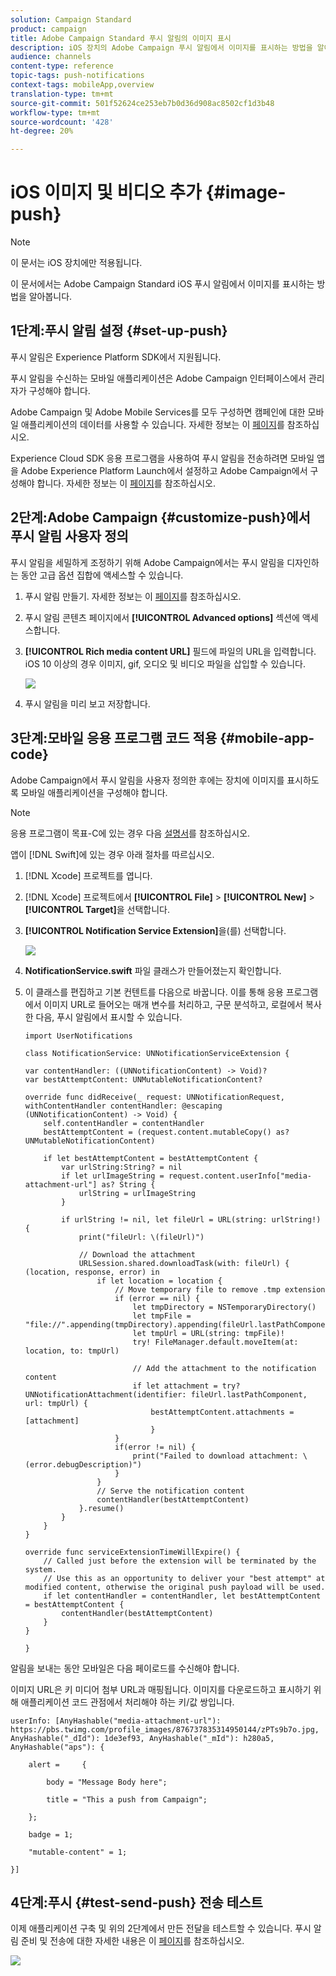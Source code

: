 ```yaml
---
solution: Campaign Standard
product: campaign
title: Adobe Campaign Standard 푸시 알림의 이미지 표시
description: iOS 장치의 Adobe Campaign 푸시 알림에서 이미지를 표시하는 방법을 알아봅니다.
audience: channels
content-type: reference
topic-tags: push-notifications
context-tags: mobileApp,overview
translation-type: tm+mt
source-git-commit: 501f52624ce253eb7b0d36d908ac8502cf1d3b48
workflow-type: tm+mt
source-wordcount: '428'
ht-degree: 20%

---
```



# iOS 이미지 및 비디오 추가 {#image-push}

>[!NOTE]
>
>이 문서는 iOS 장치에만 적용됩니다.

이 문서에서는 Adobe Campaign Standard iOS 푸시 알림에서 이미지를 표시하는 방법을 알아봅니다.

## 1단계:푸시 알림 설정 {#set-up-push}

푸시 알림은 Experience Platform SDK에서 지원됩니다.

푸시 알림을 수신하는 모바일 애플리케이션은 Adobe Campaign 인터페이스에서 관리자가 구성해야 합니다.

Adobe Campaign 및 Adobe Mobile Services를 모두 구성하면 캠페인에 대한 모바일 애플리케이션의 데이터를 사용할 수 있습니다. 자세한 정보는 이 [페이지](https://helpx.adobe.com/kr/campaign/kb/configuring-app-sdk.html)를 참조하십시오.

Experience Cloud SDK 응용 프로그램을 사용하여 푸시 알림을 전송하려면 모바일 앱을 Adobe Experience Platform Launch에서 설정하고 Adobe Campaign에서 구성해야 합니다. 자세한 정보는 이 [페이지](https://helpx.adobe.com/kr/campaign/kb/configuring-app-sdk.html#ChannelspecificapplicationconfigurationinAdobeCampaign)를 참조하십시오.

## 2단계:Adobe Campaign {#customize-push}에서 푸시 알림 사용자 정의

푸시 알림을 세밀하게 조정하기 위해 Adobe Campaign에서는 푸시 알림을 디자인하는 동안 고급 옵션 집합에 액세스할 수 있습니다.

1. 푸시 알림 만들기. 자세한 정보는 이 [페이지](../../channels/using/preparing-and-sending-a-push-notification.md)를 참조하십시오.

1. 푸시 알림 콘텐츠 페이지에서 **[!UICONTROL Advanced options]** 섹션에 액세스합니다.

1. **[!UICONTROL Rich media content URL]** 필드에 파일의 URL을 입력합니다.
iOS 10 이상의 경우 이미지, gif, 오디오 및 비디오 파일을 삽입할 수 있습니다.

   ![](assets/push_notif_advanced_6.png)

1. 푸시 알림을 미리 보고 저장합니다.

## 3단계:모바일 응용 프로그램 코드 적용 {#mobile-app-code}

Adobe Campaign에서 푸시 알림을 사용자 정의한 후에는 장치에 이미지를 표시하도록 모바일 애플리케이션을 구성해야 합니다.

>[!NOTE]
>
>응용 프로그램이 목표-C에 있는 경우 다음 [설명서](https://docs.adobe.com/content/help/en/mobile-services/ios/messaging-ios/push-messaging/c-set-up-rich-push-notif-ios.html)를 참조하십시오.

앱이 [!DNL Swift]에 있는 경우 아래 절차를 따르십시오.

1. [!DNL Xcode] 프로젝트를 엽니다.

1. [!DNL Xcode] 프로젝트에서 **[!UICONTROL File]** > **[!UICONTROL New]** > **[!UICONTROL Target]**&#x200B;을 선택합니다.

1. **[!UICONTROL Notification Service Extension]**&#x200B;을(를) 선택합니다.

   ![](assets/push_notif_advanced_12.png)

1. **NotificationService.swift** 파일 클래스가 만들어졌는지 확인합니다.

1. 이 클래스를 편집하고 기본 컨텐트를 다음으로 바꿉니다.
이를 통해 응용 프로그램에서 이미지 URL로 들어오는 매개 변수를 처리하고, 구문 분석하고, 로컬에서 복사한 다음, 푸시 알림에서 표시할 수 있습니다.

   ```
   import UserNotifications
   
   class NotificationService: UNNotificationServiceExtension {
   
   var contentHandler: ((UNNotificationContent) -> Void)?
   var bestAttemptContent: UNMutableNotificationContent?
   
   override func didReceive(_ request: UNNotificationRequest, withContentHandler contentHandler: @escaping (UNNotificationContent) -> Void) {
       self.contentHandler = contentHandler
       bestAttemptContent = (request.content.mutableCopy() as? UNMutableNotificationContent)
   
       if let bestAttemptContent = bestAttemptContent {
           var urlString:String? = nil
           if let urlImageString = request.content.userInfo["media-attachment-url"] as? String {
               urlString = urlImageString
           }
   
           if urlString != nil, let fileUrl = URL(string: urlString!) {
               print("fileUrl: \(fileUrl)")
   
               // Download the attachment
               URLSession.shared.downloadTask(with: fileUrl) { (location, response, error) in
                   if let location = location {
                       // Move temporary file to remove .tmp extension
                       if (error == nil) {
                           let tmpDirectory = NSTemporaryDirectory()
                           let tmpFile = "file://".appending(tmpDirectory).appending(fileUrl.lastPathComponent)
                           let tmpUrl = URL(string: tmpFile)!
                           try! FileManager.default.moveItem(at: location, to: tmpUrl)
   
                           // Add the attachment to the notification content
                           if let attachment = try? UNNotificationAttachment(identifier: fileUrl.lastPathComponent, url: tmpUrl) {
                               bestAttemptContent.attachments = [attachment]
                               }
                       }
                       if(error != nil) {
                           print("Failed to download attachment: \(error.debugDescription)")
                       }
                   }
                   // Serve the notification content
                   contentHandler(bestAttemptContent)
               }.resume()
           }
       }
   }
   
   override func serviceExtensionTimeWillExpire() {
       // Called just before the extension will be terminated by the system.
       // Use this as an opportunity to deliver your "best attempt" at modified content, otherwise the original push payload will be used.
       if let contentHandler = contentHandler, let bestAttemptContent = bestAttemptContent {
           contentHandler(bestAttemptContent)
       }
   }
   
   }
   ```

알림을 보내는 동안 모바일은 다음 페이로드를 수신해야 합니다.

이미지 URL은 키 미디어 첨부 URL과 매핑됩니다. 이미지를 다운로드하고 표시하기 위해 애플리케이션 코드 관점에서 처리해야 하는 키/값 쌍입니다.

```
userInfo: [AnyHashable("media-attachment-url"): https://pbs.twimg.com/profile_images/876737835314950144/zPTs9b7o.jpg, AnyHashable("_dId"): 1de3ef93, AnyHashable("_mId"): h280a5, AnyHashable("aps"): {
 
    alert =     {
 
        body = "Message Body here";
 
        title = "This a push from Campaign";
 
    };
 
    badge = 1;
 
    "mutable-content" = 1;
 
}]
```

## 4단계:푸시 {#test-send-push} 전송 테스트

이제 애플리케이션 구축 및 위의 2단계에서 만든 전달을 테스트할 수 있습니다. 푸시 알림 준비 및 전송에 대한 자세한 내용은 이 [페이지](../../channels/using/preparing-and-sending-a-push-notification.md)를 참조하십시오.

![](assets/push_notif_advanced_34.png)


